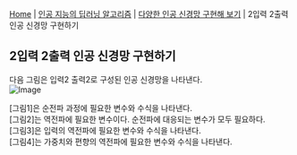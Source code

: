 [Home](./../../../README.md) | [인공 지능의 딥러닝 알고리즘](./../../README.md) | [다양한 인공 신경망 구현해 보기](./../README.md) | 2입력 2출력 인공 신경망 구현하기

## 2입력 2출력 인공 신경망 구현하기
다음 그림은 입력2 출력2로 구성된 인공 신경망을 나타낸다.  
![Image](https://github.com/user-attachments/assets/3c7cc9dc-426f-48f0-b9f0-11136d847a36)  

[그림1]은 순전파 과정에 필요한 변수와 수식을 나타낸다.  
[그림2]는 역전파에 필요한 변수이다. 순전파에 대응되는 변수가 모두 필요하다.  
[그림3]은 입력의 역전파에 필요한 변수와 수식을 나타낸다.  
[그림4]는 가중치와 편향의 역전파에 필요한 변수와 수식을 나타낸다.
